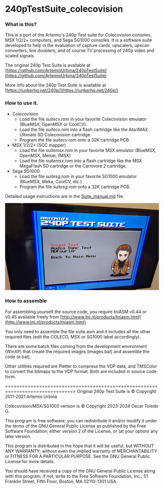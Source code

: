 # 240pTestSuite_colecovision

### What is this?

This is a port of the Artemio's 240p Test suite for Colecovision consoles, MSX 1/2/2+ computers, and Sega SG1000 consoles. It is a software suite developed to help in the evaluation of capture cards, upscalers, upscan converters, line doublers, and of course TV processing of 240p video and scaled signals.

The original 240p Test Suite is available at [https://github.com/ArtemioUrbina/240pTestSuite](https://github.com/ArtemioUrbina/240pTestSuite)

More info about the 240p Test Suite is available at [https://junkerhq.net/240p/](https://junkerhq.net/240p/)

### How to use it.

* Colecovision
    * Load the file *suitecv.rom* in your favorite Colecovision emulator (BlueMSX, OpenMSX or CoolCV).
    * Load the file *suitecv.rom* into a flash cartridge like the AtariMAX Ultimate SD Colecovision cartridge.
    * Program the file *suitecv.rom* onto a 32K cartridge PCB.
* MSX 1/2/2+ (SCC mapper)
    * Load the file *suitemsx.rom* in your favorite MSX emulator (BlueMSX, OpenMSX, Meisei, fMSX)
    * Load the file *suitemsx.rom* into a flash cartridge like the MSX MegaFlash SD cartridge or the Carnivore 2 cartridge.
* Sega SG1000.
    * Load the file *suitesg.rom* in your favorite SG1000 emulator (BlueMSX, Meka, CoolCV, etc.)
    * Program the file *suitesg.rom* onto a 32K cartridge PCB.
    
Detailed usage instructions are in the [Suite_manual.md](Suite_manual.md) file.

![240p Test Suite running in MSX 2+](README.jpg)

### How to assemble

For assembling yourself the source code, you require tniASM v0.44 or v0.45 available freely from [http://www.tni.nl/products/tniasm.html](http://www.tni.nl/products/tniasm.html)

You only need to assemble the file suite.asm and it includes all the other required files (edit the COLECO, MSX or SG1000 label accordingly).

There are some batch files coming from the development environment (WinXP) that create the required images (images.bat) and assemble the code (e.bat).

Other utilities required are Pletter to compress the VDP data, and TMSColor to convert the bitmaps to the VDP format. Both are included in source code form.

===============================================================================
Original 240p Test Suite is © Copyright 2011-2021 Artemio Urbina

Colecovision/MSX/SG1000 version is © Copyright 2023-2024 Oscar Toledo G.

This program is free software; you can redistribute it and/or modify it under the terms of the GNU General Public License as published by the Free Software Foundation; either version 2 of the License, or (at your option) any later version.

This program is distributed in the hope that it will be useful, but WITHOUT ANY WARRANTY; without even the implied warranty of MERCHANTABILITY or FITNESS FOR A PARTICULAR PURPOSE. See the GNU General Public License for more details.

You should have received a copy of the GNU General Public License along with this program; if not, write to the Free Software Foundation, Inc., 51 Franklin Street, Fifth Floor, Boston, MA 02110-1301 USA.
